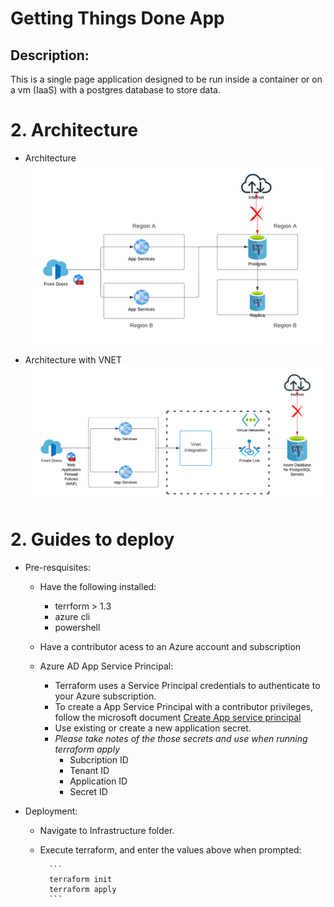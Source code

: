 # Getting Things Done App
## Description:
This is a single page application designed to be run inside a container or on a vm (IaaS) with a postgres database to store data. 

# 2. Architecture
- Architecture
![alt text](GTD-Architecture-no-vnet.png "Wish had time to build this")

- Architecture with VNET
![alt text](GTD-Improve-Architecture.png "Wish had time to build this")



# 2. Guides to deploy
 - Pre-resquisites:
    - Have the following installed:
        - terrform > 1.3
        - azure cli
        - powershell
    - Have a contributor acess to an Azure account and subscription 

    - Azure AD App Service Principal: 
        - Terraform uses a Service Principal credentials to authenticate to your Azure subscription. 
        - To create a App Service Principal with a contributor privileges, follow the microsoft document [Create App service principal](https://learn.microsoft.com/en-us/azure/active-directory/develop/howto-create-service-principal-portal)
        - Use existing or create a new application secret. 
        - *Please take notes of the those secrets and use when running terraform apply*
            - Subcription ID
            - Tenant ID
            - Application ID
            - Secret ID

- Deployment: 
    - Navigate to Infrastructure folder.
    - Execute terraform, and enter the values above when prompted:

            ```
            terraform init
            terraform apply
            ```
